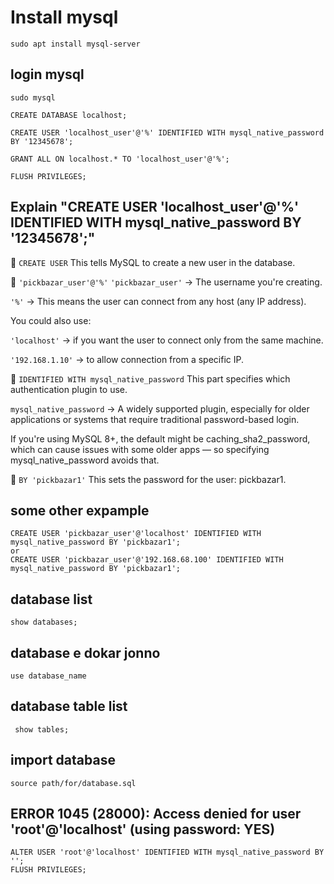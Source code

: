 
# Install mysql

```
sudo apt install mysql-server
```

## login mysql

```
sudo mysql

CREATE DATABASE localhost;

CREATE USER 'localhost_user'@'%' IDENTIFIED WITH mysql_native_password BY '12345678';

GRANT ALL ON localhost.* TO 'localhost_user'@'%';

FLUSH PRIVILEGES;
```


## Explain "CREATE USER 'localhost_user'@'%' IDENTIFIED WITH mysql_native_password BY '12345678';"
🔸 ```CREATE USER``` This tells MySQL to create a new user in the database.

🔸 ```'pickbazar_user'@'%'```
```'pickbazar_user'``` → The username you're creating.

```'%'``` → This means the user can connect from any host (any IP address).

You could also use:

```'localhost'``` → if you want the user to connect only from the same machine.

```'192.168.1.10'``` → to allow connection from a specific IP.

🔸 ```IDENTIFIED WITH mysql_native_password```
This part specifies which authentication plugin to use.

```mysql_native_password``` → A widely supported plugin, especially for older applications or systems that require traditional password-based login.

If you're using MySQL 8+, the default might be caching_sha2_password, which can cause issues with some older apps — so specifying mysql_native_password avoids that.

🔸 ```BY 'pickbazar1'```
This sets the password for the user: pickbazar1.

## some other expample
```
CREATE USER 'pickbazar_user'@'localhost' IDENTIFIED WITH mysql_native_password BY 'pickbazar1';
or
CREATE USER 'pickbazar_user'@'192.168.68.100' IDENTIFIED WITH mysql_native_password BY 'pickbazar1';

```
## database list

```show databases;```
## database e dokar jonno
```use database_name```
## database table list

``` show tables;```

## import database
```
source path/for/database.sql 
```

## ERROR 1045 (28000): Access denied for user 'root'@'localhost' (using password: YES)
```
ALTER USER 'root'@'localhost' IDENTIFIED WITH mysql_native_password BY '';
FLUSH PRIVILEGES;
```











